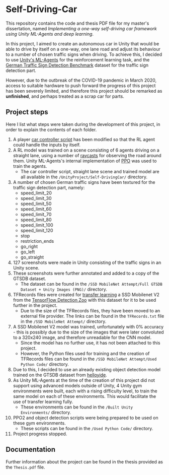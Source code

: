 # Self-Driving-Car
This repository contains the code and thesis PDF file for my master's dissertation, named _Implementing a one-way self-driving car framework using Unity ML-Agents and deep learning_.

In this project, I aimed to create an autonomous car in Unity that would be able to drive by itself on a one-way, one lane road and adjust its behaviour to a number of chosen traffic signs when driving. To achieve this, I decided to use [Unity's ML-Agents](https://unity.com/products/machine-learning-agents) for the reinforcement learning task, and the [German Traffic Sign Detection Benchmark](https://benchmark.ini.rub.de/gtsdb_news.html) dataset for the traffic sign detection part.

However, due to the outbreak of the COVID-19 pandemic in March 2020, access to suitable hardware to push forward the progress of this project has been severely limited, and therefore this project should be remarked as **unfinished**, and perhaps treated as a scrap car for parts.

## Project steps

Here I list what steps were taken during the development of this project, in order to explain the contents of each folder.

1. A player [car controller script](https://assetstore.unity.com/packages/tools/physics/ms-vehicle-system-free-version-90214) has been modified so that the RL agent could handle the inputs by itself.
2. A RL model was trained on a scene consisting of 6 agents driving on a straight lane, using a number of [raycasts](https://docs.unity3d.com/ScriptReference/Physics.Raycast.html) for observing the road around them. Unity ML-Agents's internal implementation of [PPO](https://openai.com/blog/openai-baselines-ppo/) was used to train the agents.
    * The car controller script, straight lane scene and trained model are all available in the `/UnityProject/Self-DrivingCar/` directory.
3. A number of chosen German traffic signs have been textured for the traffic sign detection part, namely:
    * speed_limit_20
    * speed_limit_30
    * speed_limit_50
    * speed_limit_60
    * speed_limit_70
    * speed_limit_80
    * speed_limit_100
    * speed_limit_120
    * stop
    * restriction_ends
    * go_right
    * go_left
    * go_straight
4. 127 screenshots were made in Unity consisting of the traffic signs in an Unity scene.
5. These screenshots were further annotated and added to a copy of the GTSDB dataset.
    * The dataset can be found in the `/SSD MobileNet Attempt/Full GTSDB Dataset + Unity Images (PNG)/` directory.
7. TFRecords files were created for [transfer learning](https://en.wikipedia.org/wiki/Transfer_learning) a SSD Mobilenet V2 from the [TensorFlow Detection Zoo](https://github.com/tensorflow/models/blob/master/research/object_detection/g3doc/tf1_detection_zoo.md) with this dataset for it to be used further in the project.
    * Due to the size of the TFRecords files, they have been moved to an external file provider. The links can be found in the `TFRecords.txt` file in the `/SSD MobileNet Attempt/` directory.
8. A SSD Mobilenet V2 model was trained, unfortunately with 0% accuracy - this is possibly due to the size of the images that were later convoluted to a 320x240 image, and therefore unreadable for the CNN model.
    * Since the model has no further use, it has not been attached to this project.
    * However, the Python files used for training and the creation of TFRecords files can be found in the `/SSD MobileNet Attempt/Used Python Code/` directory.
9. Due to this, I decided to use an already existing object detection model trained on the GTSDB dataset from [helloyide](https://github.com/helloyide/real-time-German-traffic-sign-recognition).
10. As Unity ML-Agents at the time of the creation of this project did not support using advanced models outside of Unity, 4 Unity gym environments were built, each with a rising difficulty level, to train the same model on each of these environments. This would facilitate the use of transfer learning fully.
    * These environments can be found in the `/Built Unity Environments/` directory.
12. PPO2 and object detection scripts were being prepared to be used on these gym environments.
    * These scripts can be found in the `/Used Python Code/` directory.
14. Project progress stopped.

## Documentation

Further information about the project can be found in the thesis provided as the `Thesis.pdf` file.
